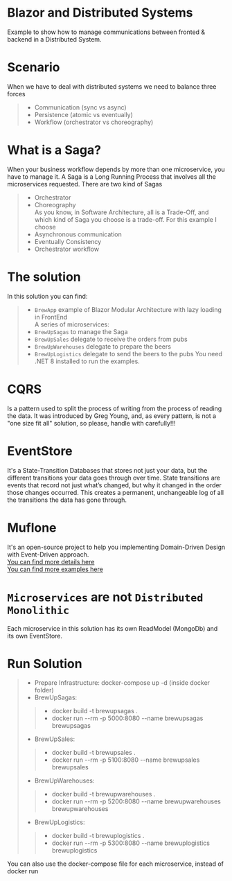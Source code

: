 # Blazor and Distributed Systems
Example to show how to manage communications between fronted & backend in a Distributed System.


# Scenario
When we have to deal with distributed systems we need to balance three forces 
> - Communication (sync vs async)
> - Persistence (atomic vs eventually)
> - Workflow (orchestrator vs choreography)


# What is a Saga?
When your business workflow depends by more than one microservice, you have to manage it.
A Saga is a Long Running Process that involves all the microservices requested. There are two kind of Sagas
> - Orchestrator  
> - Choreography  
As you know, in Software Architecture, all is a Trade-Off, and which kind of Saga you choose is a trade-off.
For this example I choose 
> - Asynchronous communication
> - Eventually Consistency
> - Orchestrator workflow

# The solution
In this solution you can find:  
> - `BrewApp` example of Blazor Modular Architecture with lazy loading in FrontEnd  
A series of microservices: 
> - `BrewUpSagas` to manage the Saga  
> - `BrewUpSales` delegate to receive the orders from pubs  
> - `BrewUpWarehouses` delegate to prepare the beers  
> - `BrewUpLogistics` delegate to send the beers to the pubs
You need .NET 8 installed to run the examples.

# CQRS
Is a pattern used to split the process of writing from the process of reading the data.
It was introduced by Greg Young, and, as every pattern, is not a "one size fit all" solution, so please, handle with carefully!!!

# EventStore
It's a State-Transition Databases that stores not just your data, but the different transitions your data goes through over time. State transitions are events that record not just what’s changed, but why it changed in the order those changes occurred. This creates a permanent, unchangeable log of all the transitions the data has gone through.

# Muflone
It's an open-source project to help you implementing Domain-Driven Design with Event-Driven approach.  
[You can find more details here](https://github.com/cqrs-muflone)  
[You can find more examples here](https://github.com/brewup)  


# `Microservices` are not `Distributed Monolithic`
Each microservice in this solution has its own ReadModel (MongoDb) and its own EventStore.

# Run Solution
> - Prepare Infrastructure: docker-compose up -d (inside docker folder)  
> - BrewUpSagas:
> > - docker build -t brewupsagas .
> > - docker run --rm -p 5000:8080 --name brewupsagas brewupsagas
> - BrewUpSales:
> > - docker build -t brewupsales .
> > - docker run --rm -p 5100:8080 --name brewupsales brewupsales
> - BrewUpWarehouses:
> > - docker build -t brewupwarehouses .
> > - docker run --rm -p 5200:8080 --name brewupwarehouses brewupwarehouses
> - BrewUpLogistics:
> > - docker build -t brewuplogistics .
> > - docker run --rm -p 5300:8080 --name brewuplogistics brewuplogistics

You can also use the docker-compose file for each microservice, instead of docker run
